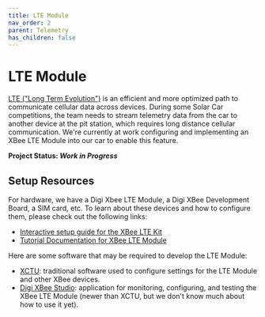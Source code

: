 ```yaml
---
title: LTE Module
nav_order: 2
parent: Telemetry
has_children: false
---
```


# LTE Module
[LTE ("Long Term Evolution")](https://www.digi.com/blog/post/what-is-lte) is an efficient and more optimized path to communicate cellular data across devices. During some Solar Car competitions, the team needs to stream telemetry data from the car to another device at the pit station, which requires long distance cellular communication. We're currently at work configuring and implementing an XBee LTE Module into our car to enable this feature.  

**Project Status: *Work in Progress***


## Setup Resources

For hardware, we have a Digi Xbee LTE Module, a Digi XBee Development Board, a SIM card, etc. To learn about these devices and how to configure them, please check out the following links:
- [Interactive setup guide for the XBee LTE Kit](https://www.digi.com/start/digi-xbee-3-global-lte-m-nb-iot)
- [Tutorial Documentation for XBee LTE Module](https://docs.digi.com/resources/documentation/digidocs/90002420/#containers/cont_getting_started.htm?TocPath=Get%2520started%2520with%2520the%2520XBee%257C_____0)

Here are some software that may be required to develop the LTE Module:
- [XCTU](https://hub.digi.com/support/products/xctu/?_gl=1*10gir5s*_gcl_au*NjEzNzMwNzY3LjE3NDMxODU5ODA.*_ga*MTc2ODM4NDU0MC4xNzQzMTg1OTgw*_ga_RZXDK3PM3B*MTc0MzE5Njk5Mi4yLjEuMTc0MzE5OTcyNC42MC4wLjEyOTMxODUzMzQ): traditional software used to configure settings for the LTE Module and other XBee devices.
- [Digi XBee Studio](https://www.digi.com/products/embedded-systems/digi-xbee/digi-xbee-tools/digi-xbee-studio): application for monitoring, configuring, and testing the XBee LTE Module (newer than XCTU, but we don't know much about how to use it yet). 